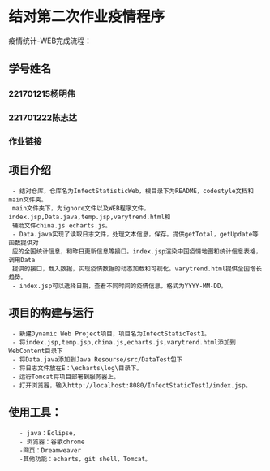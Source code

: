 # 结对第二次作业疫情程序
疫情统计-WEB完成流程：
## 学号姓名

### 221701215杨明伟

### 221701222陈志达

### 作业链接

## 项目介绍
     - 结对仓库，仓库名为InfectStatisticWeb，根目录下为README，codestyle文档和main文件夹。
     main文件夹下，为ignore文件以及WEB程序文件，index.jsp,Data.java,temp.jsp,varytrend.html和
     辅助文件china.js echarts.js。
     - Data.java实现了读取日志文件，处理文本信息，保存。提供getTotal，getUpdate等函数提供对
     应的全国统计信息，和昨日更新信息等接口。index.jsp渲染中国疫情地图和统计信息表格，调用Data
     提供的接口，载入数据，实现疫情数据的动态加载和可视化。varytrend.html提供全国增长趋势。
     - index.jsp可以选择日期，查看不同时间的疫情信息，格式为YYYY-MM-DD。

## 项目的构建与运行
     - 新建Dynamic Web Project项目，项目名为InfectStaticTest1。
     - 将index.jsp,temp.jsp,china.js,echarts.js,varytrend.html添加到WebContent目录下
     - 将Data.java添加到Java Resourse/src/DataTest包下
     - 将日志文件放在E：\echarts\log\目录下。
     - 运行Tomcat将项目部署到服务器上。
     - 打开浏览器，输入http://localhost:8080/InfectStaticTest1/index.jsp。


## 使用工具：
       - java：Eclipse，
       - 浏览器：谷歌chrome
       -网页：Dreamweaver
       -其他功能：echarts，git shell，Tomcat。